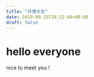 ```yaml
---
title: "开博大吉"
date: 2019-09-15T18:32:04+08:00
draft: false
---
```


# hello everyone

nice to meet you !
